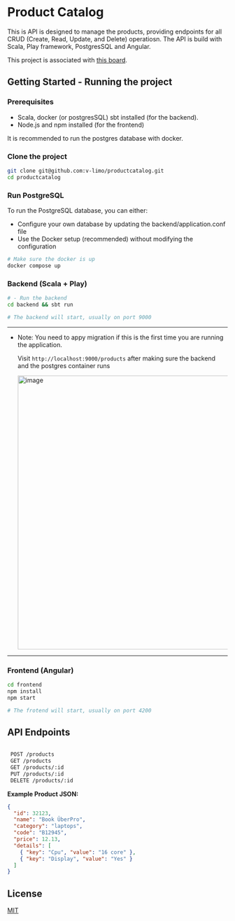 # Product Catalog

This is API is designed to manage the products, providing endpoints for all CRUD (Create, Read, Update, and Delete) operatiosn. The API is build with Scala, Play framework, PostgresSQL and Angular.

This project is associated with [this board](https://github.com/users/v-limo/projects/4/views/1).


## Getting Started - Running the project

### Prerequisites

* Scala, docker (or postgresSQL) sbt installed (for the backend).
* Node.js and npm installed (for the frontend)

It is recommended to run the postgres database with docker.


### Clone the project

```bash
git clone git@github.com:v-limo/productcatalog.git
cd productcatalog
```

### Run PostgreSQL

To run the PostgreSQL database, you can either:

- Configure your own database by updating the backend/application.conf file
- Use the Docker setup (recommended) without modifying the configuration

```bash
# Make sure the docker is up
docker compose up
```
### Backend (Scala + Play)

```bash
# - Run the backend
cd backend && sbt run

# The backend will start, usually on port 9000
```

---

- Note: You need to appy migration if this is the first time you are running the application.

  Visit `http://localhost:9000/products` after making sure the backend and the postgres container runs

  <img width="626" alt="image" src="https://github.com/user-attachments/assets/494e2c15-7961-4a28-af97-fc0a20078761" />

---

### Frontend (Angular)

```bash
cd frontend
npm install
npm start

# The frotend will start, usually on port 4200
```

## API Endpoints

```bash

 POST /products
 GET /products
 GET /products/:id
 PUT /products/:id
 DELETE /products/:id

```

**Example Product JSON:**

```json
{
  "id": 32123,
  "name": "Book ÜberPro",
  "category": "laptops",
  "code": "B12945",
  "price": 12.13,
  "details": [
    { "key": "Cpu", "value": "16 core" },
    { "key": "Display", "value": "Yes" }
  ]
}
```

## License

[MIT](https://choosealicense.com/licenses/mit/)
